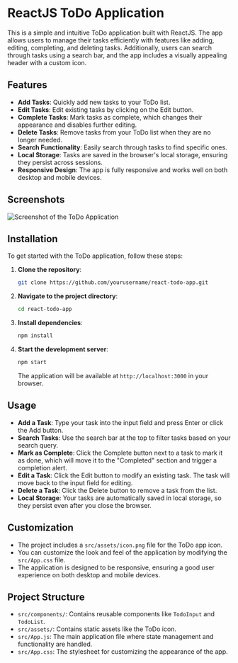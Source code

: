 
# ReactJS ToDo Application

This is a simple and intuitive ToDo application built with ReactJS. The app allows users to manage their tasks efficiently with features like adding, editing, completing, and deleting tasks. Additionally, users can search through tasks using a search bar, and the app includes a visually appealing header with a custom icon.

## Features

- **Add Tasks**: Quickly add new tasks to your ToDo list.
- **Edit Tasks**: Edit existing tasks by clicking on the Edit button.
- **Complete Tasks**: Mark tasks as complete, which changes their appearance and disables further editing.
- **Delete Tasks**: Remove tasks from your ToDo list when they are no longer needed.
- **Search Functionality**: Easily search through tasks to find specific ones.
- **Local Storage**: Tasks are saved in the browser's local storage, ensuring they persist across sessions.
- **Responsive Design**: The app is fully responsive and works well on both desktop and mobile devices.

## Screenshots

![Screenshot of the ToDo Application](./screenshots/todo-app-screenshot.png)

## Installation

To get started with the ToDo application, follow these steps:

1. **Clone the repository**:

   ```bash
   git clone https://github.com/yourusername/react-todo-app.git
   ```

2. **Navigate to the project directory**:

   ```bash
   cd react-todo-app
   ```

3. **Install dependencies**:

   ```bash
   npm install
   ```

4. **Start the development server**:

   ```bash
   npm start
   ```

   The application will be available at `http://localhost:3000` in your browser.

## Usage

- **Add a Task**: Type your task into the input field and press Enter or click the Add button.
- **Search Tasks**: Use the search bar at the top to filter tasks based on your search query.
- **Mark as Complete**: Click the Complete button next to a task to mark it as done, which will move it to the "Completed" section and trigger a completion alert.
- **Edit a Task**: Click the Edit button to modify an existing task. The task will move back to the input field for editing.
- **Delete a Task**: Click the Delete button to remove a task from the list.
- **Local Storage**: Your tasks are automatically saved in local storage, so they persist even after you close the browser.

## Customization

- The project includes a `src/assets/icon.png` file for the ToDo app icon.
- You can customize the look and feel of the application by modifying the `src/App.css` file.
- The application is designed to be responsive, ensuring a good user experience on both desktop and mobile devices.

## Project Structure

- `src/components/`: Contains reusable components like `TodoInput` and `TodoList`.
- `src/assets/`: Contains static assets like the ToDo icon.
- `src/App.js`: The main application file where state management and functionality are handled.
- `src/App.css`: The stylesheet for customizing the appearance of the app.


